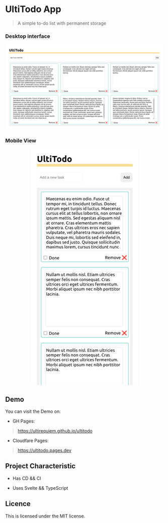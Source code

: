# UltiTodo App

> A simple to-do list with permanent storage

### Desktop interface

![Desktop Screenshot](./screenshots/v0.1.0_desktop.png)

### Mobile View

<div align="center">
  <img src="./screenshots/v0.1.0_mobile.png" />
</div>

## Demo

You can visit the Demo on:

- GH Pages:

> https://ultirequiem.github.io/ultitodo

- Cloudfare Pages:

> https://ultitodo.pages.dev

## Project Characteristic

- Has CD && CI

- Uses Svelte && TypeScript

## Licence

This is licensed under the MIT license.
